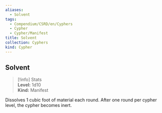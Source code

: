 ```yaml
---
aliases:
  - Solvent
tags:
  - Compendium/CSRD/en/Cyphers
  - Cypher
  - Cypher/Manifest
title: Solvent
collection: Cyphers
kind: Cypher
---
```

## Solvent  
>[!info] Stats  
> **Level:** 1d10  
> **Kind:** Manifest
  
Dissolves 1 cubic foot of material each round. After one round per cypher level, the cypher becomes inert.